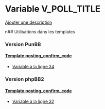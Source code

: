 # Variable V_POLL_TITLE
[Ajouter une description](https://fa-tvars.appspot.com/V_POLL_TITLE)

n## Utilisations dans les templates

### Version PunBB

#### [Template posting_confirm_code](punbb/posting_confirm_code.md)
* [Variable à la ligne 34](../punbb/posting_confirm_code.tpl#L34)

### Version phpBB2

#### [Template posting_confirm_code](subsilver/posting_confirm_code.md)
* [Variable à la ligne 32](../subsilver/posting_confirm_code.tpl#L32)
